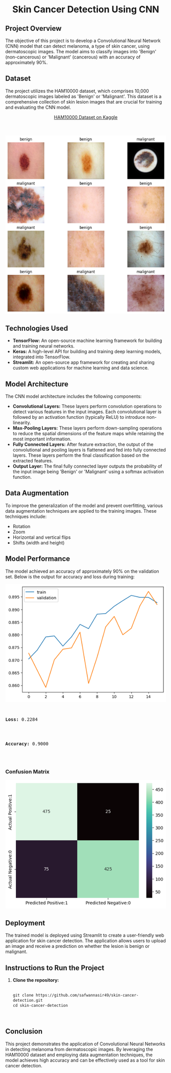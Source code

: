 <h1 align="center">Skin Cancer Detection Using CNN</h1>
        <h2>Project Overview</h2>
        <p>The objective of this project is to develop a Convolutional Neural Network (CNN) model that can detect melanoma, a type of skin cancer, using dermatoscopic images. The model aims to classify images into 'Benign' (non-cancerous) or 'Malignant' (cancerous) with an accuracy of approximately 90%.</p>      
        <h2>Dataset</h2>
        <p>The project utilizes the HAM10000 dataset, which comprises 10,000 dermatoscopic images labeled as 'Benign' or 'Malignant'. This dataset is a comprehensive collection of skin lesion images that are crucial for training and evaluating the CNN model.</p>
        <p align="center"><a href="https://www.kaggle.com/datasets/kmader/skin-cancer-mnist-ham10000" target="_blank">HAM10000 Dataset on Kaggle</a></p>
        <br><br>
        <div align="center">
        <img src="Images/download-2.png">    
        </div>
        <h2>Technologies Used</h2>  
        <ul>
            <li><strong>TensorFlow:</strong> An open-source machine learning framework for building and training neural networks.</li>
            <li><strong>Keras:</strong> A high-level API for building and training deep learning models, integrated into TensorFlow.</li>
            <li><strong>Streamlit:</strong> An open-source app framework for creating and sharing custom web applications for machine learning and data science.</li>
        </ul>
            <h2>Model Architecture</h2>
        <p>The CNN model architecture includes the following components:</p>
        <ul>
            <li><strong>Convolutional Layers:</strong> These layers perform convolution operations to detect various features in the input images. Each convolutional layer is followed by an activation function (typically ReLU) to introduce non-linearity.</li>
            <li><strong>Max-Pooling Layers:</strong> These layers perform down-sampling operations to reduce the spatial dimensions of the feature maps while retaining the most important information.</li>
            <li><strong>Fully Connected Layers:</strong> After feature extraction, the output of the convolutional and pooling layers is flattened and fed into fully connected layers. These layers perform the final classification based on the extracted features.</li>
            <li><strong>Output Layer:</strong> The final fully connected layer outputs the probability of the input image being 'Benign' or 'Malignant' using a softmax activation function.</li>
        </ul>       
        <h2>Data Augmentation</h2>
        <p>To improve the generalization of the model and prevent overfitting, various data augmentation techniques are applied to the training images. These techniques include:</p>
        <ul>
            <li>Rotation</li>
            <li>Zoom</li>
            <li>Horizontal and vertical flips</li>
            <li>Shifts (width and height)</li>
        </ul>    
        <h2>Model Performance</h2>
        <p>The model achieved an accuracy of approximately 90% on the validation set. Below is the output for accuracy and loss during training:</p>
        <img src="Images/download.png">
        <pre aling="center">
        <p><strong>Loss:</strong> 0.2284</p>
        <p><strong>Accuracy:</strong> 0.9000</p>
        </pre>
        <h3>Confusion Matrix</h3>
        <img src="Images/download-1.png" alt="Confusion Matrix">
        <h2>Deployment</h2>
        <p>The trained model is deployed using Streamlit to create a user-friendly web application for skin cancer detection. The application allows users to upload an image and receive a prediction on whether the lesion is benign or malignant.</p>
        <h2>Instructions to Run the Project</h2>
        <ol>
            <li><strong>Clone the repository:</strong></li>
            <pre>
<code>
git clone https://github.com/safwannasir49/skin-cancer-detection.git
cd skin-cancer-detection
</code>
        </ol>
        <h2>Conclusion</h2>
        <p>This project demonstrates the application of Convolutional Neural Networks in detecting melanoma from dermatoscopic images. By leveraging the HAM10000 dataset and employing data augmentation techniques, the model achieves high accuracy and can be effectively used as a tool for skin cancer detection.</p>
        
